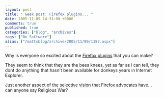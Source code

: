 ```yaml
---
layout: post
title: " Geek post: Firefox plugins... "
date: 2005-11-09 14:31:00 +0000
comments: true
published: true
categories: ["blog", "archives"]
tags: ["On Software"]
alias: ["/mattsblog/archive/2005/11/09/1187.aspx"]
---
```

<!-- more -->

<P>Why is everyone so excited about the <A href="http://www.edbott.com/weblog/?p=1128">Firefox plugins</A> that you can make?</P>
 <P>They seem to think that they are the bees knees, yet as far as i can tell, they dont do anything that hasn't been available for donkeys years in Internet Explorer.</P>
 <P>Just another aspect of the <A href="http://www.subimage.com/sublog/subModal#comment-94">selective</A> <A href="http://blogs.msdn.com/ie/archive/2005/10/12/480242.aspx#480496">vision</A> that Firefox advocates have... can anyone say Religious War?</P>
